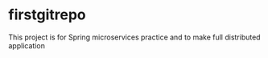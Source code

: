 # firstgitrepo
This project is for Spring microservices practice and to make full distributed application


